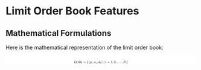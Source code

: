 # Limit Order Book Features

## Mathematical Formulations
Here is the mathematical representation of the limit order book:

![Limit Order Book Formulas](assets/formula_1.png)
